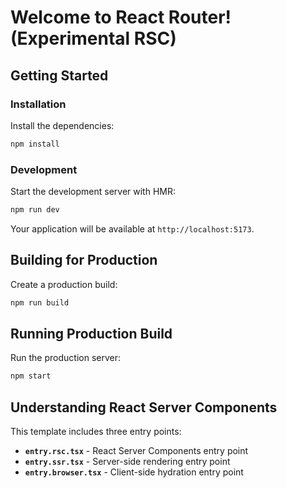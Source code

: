 # Welcome to React Router! (Experimental RSC)

## Getting Started

### Installation

Install the dependencies:

```bash
npm install
```

### Development

Start the development server with HMR:

```bash
npm run dev
```

Your application will be available at `http://localhost:5173`.

## Building for Production

Create a production build:

```bash
npm run build
```

## Running Production Build

Run the production server:

```bash
npm start
```

## Understanding React Server Components

This template includes three entry points:

- **`entry.rsc.tsx`** - React Server Components entry point
- **`entry.ssr.tsx`** - Server-side rendering entry point  
- **`entry.browser.tsx`** - Client-side hydration entry point